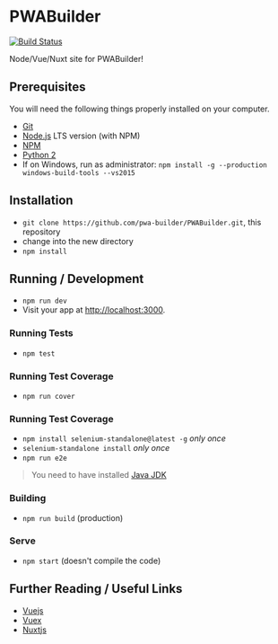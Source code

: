 # PWABuilder

[![Build Status](https://dev.azure.com/PWABuilder/pwabuilder-site-pre/_apis/build/status/PWA%20Builder%20Site%20-%20Prod?branchName=master)](https://dev.azure.com/PWABuilder/pwabuilder-site-pre/_build/latest?definitionId=2&branchName=master)

Node/Vue/Nuxt site for PWABuilder!

## Prerequisites

You will need the following things properly installed on your computer.

* [Git](http://git-scm.com/)
* [Node.js](http://nodejs.org/) LTS version (with NPM)
* [NPM](http://npmjs.com/)
* [Python 2](https://www.python.org/)
* If on Windows, run as administrator: `npm install -g --production windows-build-tools --vs2015`

## Installation

* `git clone https://github.com/pwa-builder/PWABuilder.git`, this repository
* change into the new directory
* `npm install`

## Running / Development

* `npm run dev`
* Visit your app at [http://localhost:3000](http://localhost:3000).

### Running Tests

* `npm test`

### Running Test Coverage

* `npm run cover`

### Running Test Coverage

* `npm install selenium-standalone@latest -g` _only once_
* `selenium-standalone install` _only once_
* `npm run e2e` 

> You need to have installed [Java JDK](http://www.oracle.com/technetwork/java/javase/downloads/index.html) 

### Building

* `npm run build` (production)

### Serve

* `npm start` (doesn't compile the code)

## Further Reading / Useful Links

* [Vuejs](https://vuejs.org/)
* [Vuex](https://vuex.vuejs.org/en/)
* [Nuxtjs](https://nuxtjs.org/)

